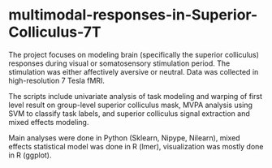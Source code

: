 # multimodal-responses-in-Superior-Colliculus-7T

The project focuses on modeling brain (specifically the superior colliculus) responses during visual or somatosensory stimulation period. The stimulation was either affectively aversive or neutral. Data was collected in high-resolution 7 Tesla fMRI. 

The scripts include univariate analysis of task modeling and warping of first level result on group-level superior colliculus mask, MVPA analysis using SVM to classify task labels, and superior colliculus signal extraction and mixed effects modeling.

Main analyses were done in Python (Sklearn, Nipype, Nilearn), mixed effects statistical model was done in R (lmer), visualization was mostly done in R (ggplot). 
